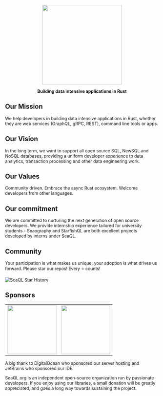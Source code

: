 <div align="center">

  <a href="https://www.sea-ql.org" target="_blank">
    <img src="https://raw.githubusercontent.com/SeaQL/sea-query/master/docs/SeaQL logo dual.png" width="260"/>
  </a>

  <p>
    <strong>Building data intensive applications in Rust</strong>
  </p>

</div>

## Our Mission
We help developers in building data intensive applications in Rust, whether they are web services (GraphQL, gRPC, REST), command line tools or apps.

## Our Vision
In the long term, we want to support all open source SQL, NewSQL and NoSQL databases, providing a uniform developer experience to data analytics, transaction processing and other data engineering work.

## Our Values
Community driven. Embrace the async Rust ecosystem. Welcome developers from other languages.

## Our commitment

We are committed to nurturing the next generation of open source developers. We provide internship experience tailored for university students - Seaography and StarfishQL are both excellent projects developed by interns under SeaQL.

## Community

Your participation is what makes us unique; your adoption is what drives us forward. Please star our repos! Every ⭐ counts!

[![SeaQL Star History](https://api.star-history.com/svg?repos=seaql/sea-orm,seaql/sea-query,seaql/sea-schema,seaql/starfish-ql,seaql/seaography,seaql/otter-sql&type=Timeline)](https://seladb.github.io/StarTrack-js/#/preload?r=seaql,sea-orm&r=seaql,sea-query&r=seaql,sea-schema&r=seaql,starfish-ql&r=seaql,seaography&r=seaql,otter-sql)

## Sponsors

<table>
  <tbody>
    <tr>
      <td><a href="https://www.digitalocean.com/"><img src="https://www.sea-ql.org/img/sponsors/DigitalOcean.svg" width="160"/></a></td>
      <td><a href="https://www.jetbrains.com/"><img src="https://www.sea-ql.org/img/sponsors/JetBrains.svg" width="160"/></a></td>
    </tr>
  </tbody>
</table>

A big thank to DigitalOcean who sponsored our server hosting and JetBrains who sponsored our IDE.

SeaQL.org is an independent open-source organization run by passionate developers. If you enjoy using our libraries, a small donation will be greatly appreciated, and goes a long way towards sustaining the project.
